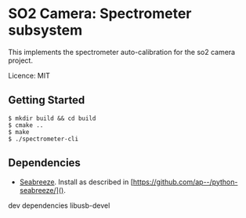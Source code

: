 SO2 Camera: Spectrometer subsystem
==================================

This implements the spectrometer auto-calibration for the so2 camera project.

Licence: MIT

Getting Started
---------------

	$ mkdir build && cd build
	$ cmake ..
	$ make
	$ ./spectrometer-cli

Dependencies
------------

- [Seabreeze](http://oceanoptics.com/api/seabreeze/).
  Install as described in [https://github.com/ap--/python-seabreeze/]().


dev dependencies
libusb-devel
